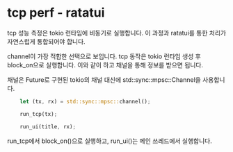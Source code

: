 # tcp perf - ratatui 

tcp 성능 측정은 tokio 런타임에 비동기로 실행합니다. 이 과정과 ratatui를 통한 처리가 
자연스럽게 통합되어야 합니다. 

channel이 가장 적합한 선택으로 보입니다. tcp 동작은 tokio 런타임 생성 후 block_on으로 실행합니다. 
이와 같이 하고 채널을 통해 정보를 받으면 됩니다. 

채널은 Future로 구현된 tokio의 채널 대신에 std::sync::mpsc::Channel을 사용합니다. 

```rust
    let (tx, rx) = std::sync::mpsc::channel();

    run_tcp(tx);

    run_ui(title, rx);
```

run_tcp에서 block_on()으로 실행하고, run_ui()는 메인 쓰레드에서 실행합니다. 
